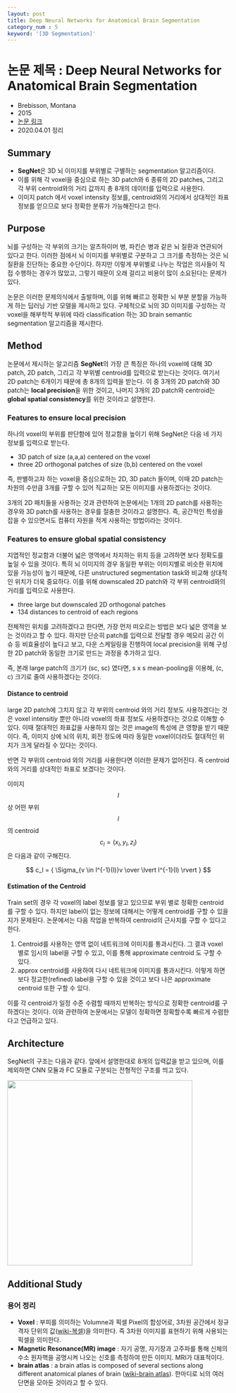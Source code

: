 ```yaml
---
layout: post
title: Deep Neural Networks for Anatomical Brain Segmentation
category_num : 5
keyword: '[3D Segmentation]'
---
```


# 논문 제목 : Deep Neural Networks for Anatomical Brain Segmentation

- Brebisson, Montana
- 2015
- [논문 링크](<https://arxiv.org/abs/1502.02445>)
- 2020.04.01 정리

## Summary

- **SegNet**은 3D 뇌 이미지를 부위별로 구별하는 segmentation 알고리즘이다.
- 이를 위해 각 voxel을 중심으로 하는 3D patch와 6 종류의 2D patches, 그리고 각 부위 centroid와의 거리 값까지 총 8개의 데이터를 입력으로 사용한다.
- 이미지 patch 에서 voxel intensity 정보를, centroid와의 거리에서 상대적인 좌표 정보를 얻으므로 보다 정확한 분류가 가능해진다고 한다.

## Purpose

뇌를 구성하는 각 부위의 크기는 알츠하이머 병, 파킨슨 병과 같은 뇌 질환과 연관되어 있다고 한다. 이러한 점에서 뇌 이미지를 부위별로 구분하고 그 크기를 측정하는 것은 뇌 질환을 진단하는 중요한 수단이다. 하지만 이렇게 부위별로 나누는 작업은 의사들이 직접 수행하는 경우가 많았고, 그렇기 때문이 오래 걸리고 비용이 많이 소요된다는 문제가 있다.

논문은 이러한 문제의식에서 출발하며, 이를 위해 빠르고 정확한 뇌 부분 분할을 가능하게 하는 딥러닝 기반 모델을 제시하고 있다. 구체적으로 뇌의 3D 이미지를 구성하는 각 voxel을 해부학적 부위에 따라 classification 하는 3D brain semantic segmentation 알고리즘을 제시한다.

## Method

논문에서 제시하는 알고리즘 **SegNet**의 가장 큰 특징은 하나의 voxel에 대해 3D patch, 2D patch, 그리고 각 부위별 centroid를 입력으로 받는다는 것이다. 여기서 2D patch는 6개이기 때문에 총 8개의 입력을 받는다. 이 중 3개의 2D patch와 3D patch는 **local precision**을 위한 것이고, 나머지 3개의 2D patch와 centroid는 **global spatial consistency**를 위한 것이라고 설명한다.

### Features to ensure local precision

하나의 voxel의 부위를 판단함에 있어 정교함을 높이기 위해 SegNet은 다음 네 가지 정보를 입력으로 받는다.

- 3D patch of size (a,a,a) centered on the voxel
- three 2D orthogonal patches of size (b,b) centered on the voxel

즉, 판별하고자 하는 voxel을 중심으로하는 2D, 3D patch 들이며, 이때 2D patch는 차원의 수만큼 3개를 구할 수 있어 직교하는 모든 이미지를 사용하겠다는 것이다.

3개의 2D 패치들을 사용하는 것과 관련하여 논문에서는 1개의 2D patch를 사용하는 경우와 3D patch를 사용하는 경우를 절충한 것이라고 설명한다. 즉, 공간적인 특성을 잡을 수 있으면서도 컴퓨터 자원을 적게 사용하는 방법이라는 것이다.

### Features to ensure global spatial consistency

지엽적인 정교함과 더불어 넓은 영역에서 차지하는 위치 등을 고려하면 보다 정확도를 높일 수 있을 것이다. 특히 뇌 이미지의 경우 동일한 부위는 이미지별로 비슷한 위치에 있을 가능성이 높기 때문에, 다른 unstructured segmentation task와 비교해 상대적인 위치가 더욱 중요하다. 이를 위해 downscaled 2D patch와 각 부위 centroid와의 거리를 입력으로 사용한다.

- three large but downscaled 2D orthogonal patches
- 134 distances to centroid of each regions

전체적인 위치를 고려하겠다고 한다면, 가장 먼저 떠오르는 방법은 보다 넓은 영역을 보는 것이라고 할 수 있다. 하지만 단순히 patch를 입력으로 전달할 경우 메모리 공간 이슈 등 비효율성이 높다고 보고, 다운 스케일링을 진행하여 local precision을 위해 구성한 2D patch와 동일한 크기로 만드는 과정을 추가하고 있다.

즉, 본래 large patch의 크기가 (sc, sc) 였다면, s x s mean-pooling을 이용해, (c, c) 크기로 줄여 사용하겠다는 것이다.

#### Distance to centroid

large 2D patch에 그치지 않고 각 부위의 centroid 와의 거리 정보도 사용하겠다는 것은 voxel intensitiy 뿐만 아니라 voxel의 좌표 정보도 사용하겠다는 것으로 이해할 수 있다. 이때 절대적인 좌표값을 사용하지 않는 것은 image의 특성에 큰 영향을 받기 때문이다. 즉, 이미지 상에 뇌의 위치, 회전 정도에 따라 동일한 voxel이더라도 절대적인 위치가 크게 달라질 수 있다는 것이다.

반면 각 부위의 centroid 와의 거리를 사용한다면 이러한 문제가 없어진다. 즉 centroid 와의 거리를 상대적인 좌표로 보겠다는 것이다.

이미지 $$I$$ 상 어떤 부위 $$l$$의 centroid $$c_l = (x_l, y_l, z_l)$$은 다음과 같이 구해진다.

$$
c_l = { \Sigma_{v \in I^{-1}(l)}v \over \lvert I^{-1}(l) \rvert }
$$

#### Estimation of the Centroid

Train set의 경우 각 voxel의 label 정보를 알고 있으므로 부위 별로 정확한 centroid를 구할 수 있다. 하지만 label이 없는 정보에 대해서는 어떻게 centroid를 구할 수 있을지가 문제된다. 논문에서는 다음 작업을 반복하여 centroid의 근사치를 구할 수 있다고 한다.

1. Centroid를 사용하는 영역 없이 네트워크에 이미지를 통과시킨다. 그 결과 voxel 별로 임시의 label을 구할 수 있고, 이를 통해 approximate centroid 도 구할 수 있다.
2. approx centroid를 사용하여 다시 네트워크에 이미지를 통과시킨다. 이렇게 하면 보다 정교한(refined) label을 구할 수 있을 것이고 보다 나은 approximate centroid 또한 구할 수 있다.

이를 각 centroid가 일정 수준 수렴할 때까지 반복하는 방식으로 정확한 centroid를 구하겠다는 것이다. 이와 관련하여 논문에서는 모델이 정확하면 정확할수록 빠르게 수렴한다고 언급하고 있다.

## Architecture

SegNet의 구조는 다음과 같다. 앞에서 설명한대로 8개의 입력값을 받고 있으며, 이를 제외하면 CNN 모듈과 FC 모듈로 구분되는 전형적인 구조를 띄고 있다.

<img src="{{site.image_url}}/paper-review/brainseg_segnet.png" style="width: 30em">

## Additional Study

### 용어 정리

- **Voxel** : 부피를 의미하는 Volumne과 픽셀 Pixel의 합성어로, 3차원 공간에서 정규 격자 단위의 값([wiki-복셀](<https://ko.wikipedia.org/wiki/%EB%B3%B5%EC%85%80>))을 의미한다. 즉 3차원 이미지를 표현하기 위해 사용되는 픽셀을 의미한다.
- **Magnetic Resonance(MR) image** : 자기 공명, 자기장과 고주파를 통해 신체의 수소 원자핵을 공명시켜 나오는 신호를 측정하여 만든 이미지. MRI가 대표적이다.
- **brain atlas** : a brain atlas is composed of several sections along different anatomical planes of brain ([wiki-brain atlas](<https://en.wikipedia.org/wiki/Brain_atlas>)). 한마디로 뇌의 여러 단면을 모아둔 것이라고 할 수 있다.
